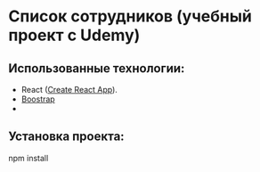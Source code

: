 # Cписок сотрудников (учебный проект c Udemy)


## Использованные технологии:
- React ([Create React App](https://github.com/facebook/create-react-app)).
- [Boostrap](https://getbootstrap.com/)
- 

## Установка проекта:
npm install



